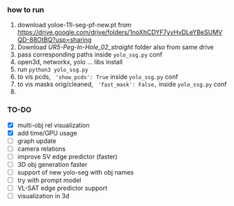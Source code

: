 ### how to run
1. download yoloe-11l-seg-pf-new.pt from https://drive.google.com/drive/folders/1noXhCDYF7yvHvDLeYBeSUMVQD-88OtBQ?usp=sharing
2. Download *UR5-Peg-In-Hole_02_straight* folder also from same drive
3. pass corresponding paths inside `yolo_ssg.py` conf
2. open3d, networkx, yolo ... libs install
3. run `python3 yolo_ssg.py`
4. to vis pcds, ``` 'show_pcds': True``` inside `yolo_ssg.py` conf
5. to vis masks orig/cleaned, ``` 'fast_mask': False,``` inside `yolo_ssg.py` conf
6. 


### TO-DO
- [x] multi-obj rel visualization
- [x] add time/GPU usage
- [ ] graph update
- [ ] camera relations
- [ ] improve SV edge predictor (faster)
- [ ] 3D obj generation faster
- [ ] support of new yolo-seg with obj names
- [ ] try with prompt model
- [ ] VL-SAT edge predictor support
- [ ] visualization in 3d
